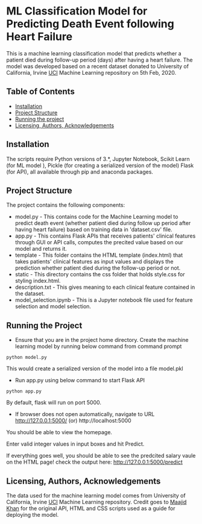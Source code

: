 # ML Classification Model for Predicting Death Event following Heart Failure

This is a machine learning classification model that predicts whether a patient died during follow-up period (days) after having a heart failure. The model was developed based on a recent dataset donated to University of California, Irvine [UCI](https://archive.ics.uci.edu/ml/datasets/Heart+failure+clinical+records) Machine Learning repository on 5th Feb, 2020.

## Table of Contents
* [Installation](#Installation)
* [Project Structure](#Structure)
* [Running the project](#Running)
* [Licensing, Authors, Acknowledgements](#Licensing)

## Installation <a name="Installation"></a>
The scripts require Python versions of 3.*, Jupyter Notebook, Scikit Learn (for ML model ), Pickle (for creating a serialized version of the model) Flask (for API), all available through pip and anaconda packages.

## Project Structure <a name="Structure"></a>
The project contains the following components:
* model.py - This contains code for the Machine Learning model to predict death event (whether patient died during follow up period after having heart failure) based on training data in 'dataset.csv' file.
* app.py - This contains Flask APIs that receives patients' clinical features through GUI or API calls, computes the precited value based on our model and returns it.
* template - This folder contains the HTML template (index.html) that takes patients' clinical features as input values and displays the prediction whether patient died during the follow-up period or not.
* static - This directory contains the css folder that holds style.css for styling index.html.
* description.txt - This gives meaning to each clinical feature contained in the dataset.
* model_selection.ipynb - This is a Jupyter notebook file used for feature selection and model selection.

## Running the Project <a name="Running"></a>
* Ensure that you are in the project home directory. Create the machine learning model by running below command from command prompt
```
python model.py
```
This would create a serialized version of the model into a file model.pkl

* Run app.py using below command to start Flask API
```
python app.py
```
By default, flask will run on port 5000.

* If browser does not open automatically, navigate to URL http://127.0.0.1:5000/ (or) http://localhost:5000

You should be able to view the homepage.

Enter valid integer values in input boxes and hit Predict.

If everything goes well, you should  be able to see the predcited salary vaule on the HTML page!
check the output here: http://127.0.0.1:5000/predict

## Licensing, Authors, Acknowledgements <a name="Licensing"></a>
The data used for the machine learning model comes from University of California, Irvine [UCI](https://archive.ics.uci.edu/ml/datasets/Heart+failure+clinical+records) Machine Learning repository. Credit goes to [Maajid Khan](https://github.com/MaajidKhan/DeployMLModel-Flask) for the original API, HTML and CSS scripts used as a guide for deploying the model.
